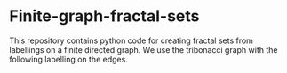# Finite-graph-fractal-sets
This repository contains python code for creating fractal sets from labellings on a finite directed graph.
We use the tribonacci graph with the following labelling on the edges.


